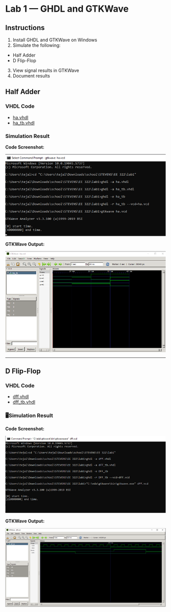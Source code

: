 # Lab 1 — GHDL and GTKWave

##  Instructions
1. Install GHDL and GTKWave on Windows
2. Simulate the following:
  - Half Adder
  - D Flip-Flop
3. View signal results in GTKWave
4. Document results

## Half Adder

### VHDL Code

- [ha.vhdl](ha.vhdl)
- [ha_tb.vhdl](ha_tb.vhdl)

### Simulation Result

**Code Screenshot:**

![Half Adder Code](lab1_haCode.png)

**GTKWave Output:**

![Half Adder Result](lab1_haResult.png)

---

## D Flip-Flop

### VHDL Code

- [dff.vhdl](dff.vhdl)
- [dff_tb.vhdl](dff_tb.vhdl)

### 🖥Simulation Result

**Code Screenshot:**

![D Flip-Flop Code](lab1_dffCode.png)

**GTKWave Output:**

![D Flip-Flop Result](lab1_dffResult.png)
